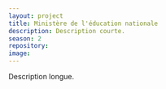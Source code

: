 ```yaml
---
layout: project
title: Ministère de l'éducation nationale
description: Description courte.
season: 2
repository:
image:
---
```


Description longue.
